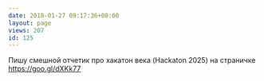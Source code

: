 ```yaml
---
date: 2018-01-27 09:17:36+00:00
layout: page
views: 207
id: 125
---
```


Пишу смешной отчетик про хакатон века (Hackaton 2025) на страничке https://goo.gl/dXKk77



